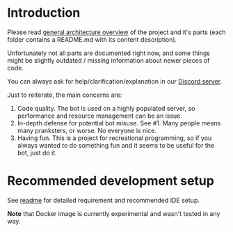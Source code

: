 Introduction
============
Please read [general architecture overview](architecture.md) of the project and it's parts (each folder contains a README.md with its content description).

Unfortunately not all parts are documented right now, and some things might be slightly outdated / missing information about newer pieces of code.

You can always ask for help/clarification/explanation in our [Discord server](https://discord.me/RPCS3).

Just to reiterate, the main concerns are:
1. Code quality. The bot is used on a highly populated server, so performance and resource management can be an issue.
2. In-depth defense for potential bot misuse. See #1. Many people means many pranksters, or worse. No everyone is nice.
3. Having fun. This is a project for recreational programming, so if you always wanted to do something fun and it seems to be useful for the bot, just do it.

Recommended development setup
=============================
See [readme](README.md) for detailed requirement and recommended IDE setup.

**Note** that Docker image is currently experimental and wasn't tested in any way.

